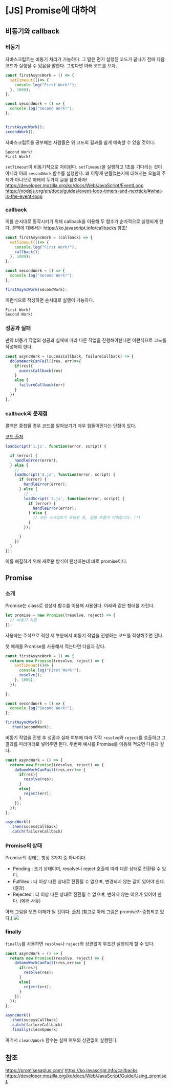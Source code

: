 # [JS] Promise에 대하여
## 비동기와 callback
### 비동기
자바스크립트는 비동기 처리가 가능하다. 그 말은 먼저 실행된 코드가 끝나기 전에 다음 코드가 실행될 수 있음을 말한다.
그렇다면 아래 코드를 보자.
```js
const firstAsyncWork = () => {
  setTimeout(()=> {
    console.log("First Work!");
  }, 1000);
};

const secondWork = () => {
  console.log("Second Work!");
};


firstAsyncWork();
secondWork();
```
자바스크립트를 공부해본 사람들은 위 코드의 결과를 쉽게 예측할 수 있을 것이다.
```
Second Work!
First Work!
```
`setTimeout`이 비동기적으로 처리된다. `setTimeout`을 실행하고 1초를 기다리는 것이 아니라 아래 `secondWork` 함수를 실행한다.
왜 이렇게 만들었는지에 대해서는 오늘의 주제가 아니므로 아래의 두가지 글을 참조하자!
https://developer.mozilla.org/ko/docs/Web/JavaScript/EventLoop
https://nodejs.org/en/docs/guides/event-loop-timers-and-nexttick/#what-is-the-event-loop

### callback
이를 순서대로 동작시키기 위해 callback을 이용해 두 함수가 순차적으로 실행되게 한다.
콜백에 대해서는 https://ko.javascript.info/callbacks 참조!


```js
const firstAsyncWork = (callback) => {
  setTimeout(()=> {
    console.log("First Work!");
    callback();
  }, 1000);
};

const secondWork = () => {
  console.log("Second Work!");
};

firstAsyncWork(secondWork);
```
이런식으로 작성하면 순서대로 실행이 가능하다.
```
First Work!
Second Work!
```
### 성공과 실패
만약 비동기 작업의 성공과 실패에 따라 다른 작업을 진행해야한다면 이런식으로 코드를 작성해야 한다.
```js
const asyncWork = (sucessCallback, failureCallback) => {
  doSomeWorkCanFail((res, err)=>{
    if(res){
      sucessCallback(res)
    }
    else {
      failureCallback(err)
    }
  })
};
```

### callback의 문제점
콜백은 중첩될 경우 코드를 알아보기가 매우 힘들어진다는 단점이 있다.

[코드 출처](https://ko.javascript.info/callbacks)
```js
loadScript('1.js', function(error, script) {

  if (error) {
    handleError(error);
  } else {
    // ...
    loadScript('2.js', function(error, script) {
      if (error) {
        handleError(error);
      } else {
        // ...
        loadScript('3.js', function(error, script) {
          if (error) {
            handleError(error);
          } else {
            // 모든 스크립트가 로딩된 후, 실행 흐름이 이어집니다. (*)
          }
        });

      }
    })
  }
});
```
이를 해결하기 위해 새로운 방식이 탄생하는데 바로 promise이다.

## Promise
### 소개
Promise는 class로 생성자 함수를 이용해 사용한다. 아래와 같은 형태를 가진다.
```js
let promise = new Promise((resolve, reject) => {
  // 비동기 작업
});
```
사용자는 주석으로 적힌 저 부분에서 비동기 작업을 진행하는 코드를 작성해주면 된다.   

첫 예제를 Promise를 사용해서 적는다면 다음과 같다.
```js
const firstAsyncWork = () => {
  return new Promise((resolve, reject) => {
    setTimeout(()=> {
      console.log("First Work!");
      resolve();
    }, 1000);
  });
  
};

const secondWork = () => {
  console.log("Second Work!");
};

firstAsyncWork()
  .then(secondWork);
```
비동기 작업을 진행 후 성공과 실패 여부에 따라 각각 `resolve`와 `reject`를 호출하고 그 결과를 파라미터로 넣어주면 된다.
두번째 예시를 Promise를 이용해 적으면 다음과 같다.
```js
const asyncWork = () => {
  return new Promise((resolve, reject) => {
    doSomeWorkCanFail((res,err)=> {
      if(res){
        resolve(res);
      }
      else{
        reject(err);
      }
    });
  });
};

asyncWork()
  .then(sucessCallback)
  .catch(failureCallback)
```

### Promise의 상태
Promise의 상태는 항상 3가지 중 하나이다.
- Pending : 초기 상태이며, resolve나 reject 호출에 따라 다른 상태로 전환될 수 있다.
- Fulfilled : 더 이상 다른 상태로 전환될 수 없으며, 변경되지 않는 값이 있어야 한다. (결과)
- Rejected : 더 이상 다른 상태로 전환될 수 없으며, 변하지 않는 이유가 있어야 한다. (에러 사유)
 
아래 그림을 보면 이해가 될 것이다. [출처](https://developer.mozilla.org/ko/docs/Web/JavaScript/Reference/Global_Objects/Promise) (참고로 아래 그림은 promise가 중첩되고 있다.)
![](https://developer.mozilla.org/en-US/docs/Web/JavaScript/Reference/Global_Objects/Promise/promises.png)

### finally
`finally`를 사용하면 `resolve`나 `reject`와 상관없이 무조건 실행되게 할 수 있다.
```js
const asyncWork = () => {
  return new Promise((resolve, reject) => {
    doSomeWorkCanFail((res,err)=> {
      if(res){
        resolve(res);
      }
      else{
        reject(err);
      }
    });
  });
};

asyncWork()
  .then(sucessCallback)
  .catch(failureCallback)
  .finally(cleanUpWork)
```
여기서 `cleanUpWork` 함수는 실패 여부와 상관없이 실행된다.
## 참조
https://promisesaplus.com/
https://ko.javascript.info/callbacks
https://developer.mozilla.org/ko/docs/Web/JavaScript/Guide/Using_promises